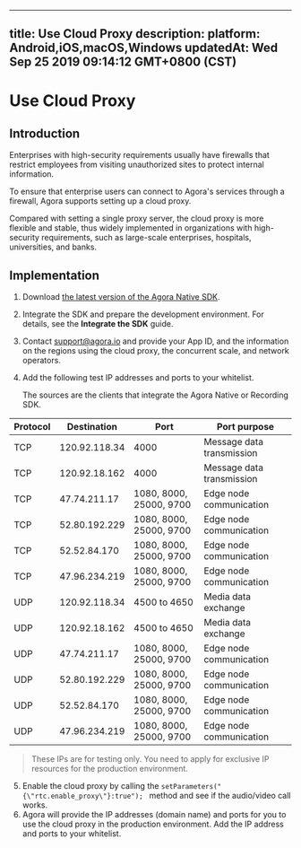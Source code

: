 
---
title: Use Cloud Proxy
description: 
platform: Android,iOS,macOS,Windows
updatedAt: Wed Sep 25 2019 09:14:12 GMT+0800 (CST)
---
# Use Cloud Proxy
## Introduction

Enterprises with high-security requirements usually have firewalls that restrict employees from visiting unauthorized sites to protect internal information.

To ensure that enterprise users can connect to Agora's services through a firewall, Agora supports setting up a cloud proxy. 

Compared with setting a single proxy server, the cloud proxy is more flexible and stable, thus widely implemented in organizations with high-security requirements, such as large-scale enterprises, hospitals, universities, and banks.

## Implementation

1. Download [the latest version of the Agora Native SDK](https://docs.agora.io/en/Agora%20Platform/downloads).
2. Integrate the SDK and prepare the development environment. For details, see the **Integrate the SDK** guide.
3. Contact support@agora.io and provide your App ID, and the information on the regions using the cloud proxy, the concurrent scale, and network operators.
4. Add the following test IP addresses and ports to your whitelist.

	The sources are the clients that integrate the Agora Native or Recording SDK.

| Protocol | Destination  | Port                   | Port purpose      |
| ---- | ------------- | ---------------------- | ---------------------- |
| TCP  | 120.92.118.34 | 4000                   | Message data transmission |
| TCP  | 120.92.18.162 | 4000                   | Message data transmission |
| TCP  | 47.74.211.17  | 1080, 8000, 25000, 9700 | Edge node communication |
| TCP  | 52.80.192.229 | 1080, 8000, 25000, 9700 | Edge node communication |
| TCP  | 52.52.84.170  | 1080, 8000, 25000, 9700 | Edge node communication |
| TCP  | 47.96.234.219 | 1080, 8000, 25000, 9700 | Edge node communication |
| UDP  | 120.92.118.34 | 4500 to 4650            | Media data exchange |
| UDP  | 120.92.18.162 | 4500 to 4650            | Media data exchange |
| UDP  | 47.74.211.17  | 1080, 8000, 25000, 9700 | Edge node communication |
| UDP  | 52.80.192.229 | 1080, 8000, 25000, 9700 | Edge node communication |
| UDP  | 52.52.84.170  | 1080, 8000, 25000, 9700 | Edge node communication |
| UDP  | 47.96.234.219 | 1080, 8000, 25000, 9700 | Edge node communication |
> These IPs are for testing only. You need to apply for exclusive IP resources for the production environment.

5. Enable the cloud proxy by calling the `setParameters("{\"rtc.enable_proxy\"}:true"); ` method and see if the audio/video call works.
6. Agora will provide the IP addresses (domain name) and ports for you to use the cloud proxy in the production environment. Add the IP address and ports to your whitelist.
